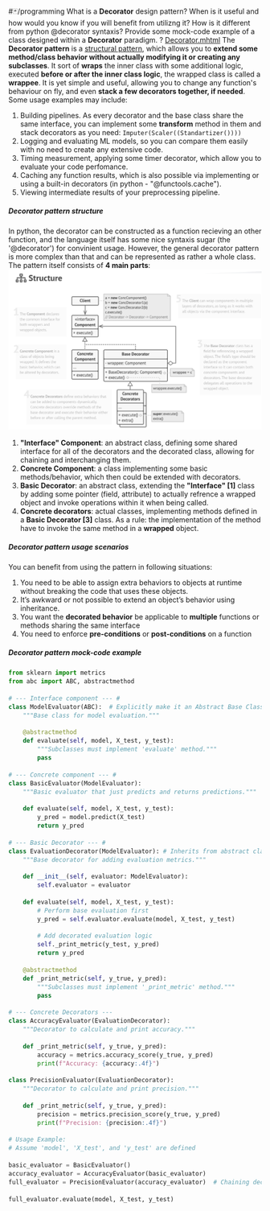 #🃏/programming
What is a **Decorator** design pattern? When is it useful and how would you know if you will benefit from utilizng it? How is it different from python @decorator syntaxis? Provide some mock-code example of a class designed within a **Decorator** paradigm.
?
[Decorator.mhtml](../../📁%20files/Decorator.mhtml)
The **Decorator pattern** is a [structural pattern](Structural%20patterns.md), which allows you to **extend some method/class behavior without actually modifying it or creating any subclasses**. It sort of  **wraps** the inner class with some additional logic, executed **before or after the inner class logic**, the wrapped class is called a **wrappee**. It is yet simple and useful, allowing you to change any function's behaviour on fly, and even **stack a few decorators together, if needed**. Some usage examples may include:
1. Building pipelines. As every decorator and the base class share the same interface, you can implement some **transform** method in them and stack decorators as you need: `Imputer(Scaler((Standartizer())))`
1. Logging and evaluating ML models, so you can compare them easily with no need to create any extensive code.
3. Timing measurement, applying some timer decorator, which allow you to evaluate your code perfomance.
4. Caching any function results, which is also possible via implementing or using a built-in decorators (in python - "\@functools.cache").
5. Viewing intermediate results of your preprocessing pipeline.
##### Decorator pattern structure
In python, the decorator can be constructed as a function recieving an other function, and the language itself has some nice syntaxis sugar (the '@decorator') for convinient usage. However, the general decorator pattern is more complex than that and can be represented as rather a whole class.
The pattern itself consists of **4 main parts**:
![Pasted image 20240830172425.png](../../📁%20files/Pasted%20image%2020240830172425.png)
1. **"Interface" Component**: an abstract class, defining some shared interface for all of the decorators and the decorated class, allowing for chaining and interchanging them.
2. **Concrete Component**: a class implementing some basic methods/behavior, which then could be extended with decorators.
3. **Basic Decorator**: an abstract class, extending the **"Interface" \[1]** class by adding some pointer (field, attribute) to actually refrence a wrapped object and invoke operations within it when being called.
4. **Concrete decorators**: actual classes, implementing methods defined in a **Basic Decorator \[3]** class. As a rule: the implementation of the method have to invoke the same method in a **wrapped** object.
##### Decorator pattern usage scenarios
You can benefit from using the pattern in following situations:
1. You need to be able to assign extra behaviors to objects at runtime without breaking the code that uses these objects.
2. It’s awkward or not possible to extend an object’s behavior using inheritance.
3. You want the **decorated behavior** be applicable to **multiple** functions or methods sharing the same interface
4. You need to enforce **pre-conditions** or **post-conditions** on a function
##### Decorator pattern mock-code example
```python
from sklearn import metrics
from abc import ABC, abstractmethod

# --- Interface component --- #
class ModelEvaluator(ABC):  # Explicitly make it an Abstract Base Class
    """Base class for model evaluation."""

    @abstractmethod
    def evaluate(self, model, X_test, y_test):
        """Subclasses must implement 'evaluate' method."""
        pass 

# --- Concrete component --- #
class BasicEvaluator(ModelEvaluator):
    """Basic evaluator that just predicts and returns predictions."""

    def evaluate(self, model, X_test, y_test):
        y_pred = model.predict(X_test)
        return y_pred

# --- Basic Decorator --- #
class EvaluationDecorator(ModelEvaluator): # Inherits from abstract class
    """Base decorator for adding evaluation metrics."""

    def __init__(self, evaluator: ModelEvaluator):
        self.evaluator = evaluator

    def evaluate(self, model, X_test, y_test):
        # Perform base evaluation first
        y_pred = self.evaluator.evaluate(model, X_test, y_test)
        
        # Add decorated evaluation logic
        self._print_metric(y_test, y_pred)
        return y_pred

    @abstractmethod
    def _print_metric(self, y_true, y_pred):
        """Subclasses must implement '_print_metric' method."""
        pass

# --- Concrete Decorators ---
class AccuracyEvaluator(EvaluationDecorator):
    """Decorator to calculate and print accuracy."""

    def _print_metric(self, y_true, y_pred):
        accuracy = metrics.accuracy_score(y_true, y_pred)
        print(f"Accuracy: {accuracy:.4f}")

class PrecisionEvaluator(EvaluationDecorator):
    """Decorator to calculate and print precision."""

    def _print_metric(self, y_true, y_pred):
        precision = metrics.precision_score(y_true, y_pred)
        print(f"Precision: {precision:.4f}")

# Usage Example:
# Assume 'model', 'X_test', and 'y_test' are defined

basic_evaluator = BasicEvaluator()
accuracy_evaluator = AccuracyEvaluator(basic_evaluator)
full_evaluator = PrecisionEvaluator(accuracy_evaluator)  # Chaining decorators

full_evaluator.evaluate(model, X_test, y_test) 
```
<!--SR:!2025-10-14,297,310-->